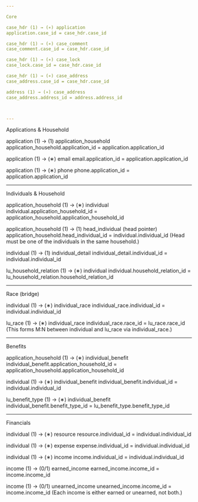 ```yaml
---

Core

case_hdr (1) → (∗) application
application.case_id = case_hdr.case_id

case_hdr (1) → (∗) case_comment
case_comment.case_id = case_hdr.case_id

case_hdr (1) → (∗) case_lock
case_lock.case_id = case_hdr.case_id

case_hdr (1) → (∗) case_address
case_address.case_id = case_hdr.case_id

address (1) → (∗) case_address
case_address.address_id = address.address_id



---
```


Applications & Household

application (1) → (1) application_household
application_household.application_id = application.application_id

application (1) → (∗) email
email.application_id = application.application_id

application (1) → (∗) phone
phone.application_id = application.application_id



---

Individuals & Household

application_household (1) → (∗) individual
individual.application_household_id = application_household.application_household_id

application_household (1) → (1) head_individual (head pointer)
application_household.head_individual_id = individual.individual_id
(Head must be one of the individuals in the same household.)

individual (1) → (1) individual_detail
individual_detail.individual_id = individual.individual_id

lu_household_relation (1) → (∗) individual
individual.household_relation_id = lu_household_relation.household_relation_id



---

Race (bridge)

individual (1) → (∗) individual_race
individual_race.individual_id = individual.individual_id

lu_race (1) → (∗) individual_race
individual_race.race_id = lu_race.race_id
(This forms M:N between individual and lu_race via individual_race.)



---

Benefits

application_household (1) → (∗) individual_benefit
individual_benefit.application_household_id = application_household.application_household_id

individual (1) → (∗) individual_benefit
individual_benefit.individual_id = individual.individual_id

lu_benefit_type (1) → (∗) individual_benefit
individual_benefit.benefit_type_id = lu_benefit_type.benefit_type_id



---

Financials

individual (1) → (∗) resource
resource.individual_id = individual.individual_id

individual (1) → (∗) expense
expense.individual_id = individual.individual_id

individual (1) → (∗) income
income.individual_id = individual.individual_id

income (1) → (0/1) earned_income
earned_income.income_id = income.income_id

income (1) → (0/1) unearned_income
unearned_income.income_id = income.income_id
(Each income is either earned or unearned, not both.)

